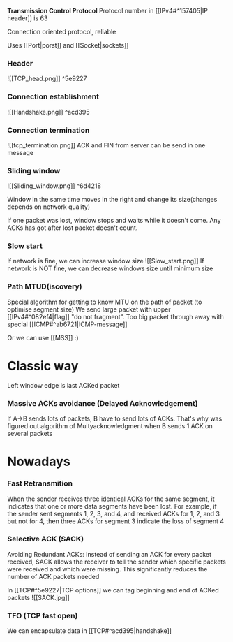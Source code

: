 **Transmission Control Protocol**
Protocol number in [[IPv4#^157405|IP header]] is 63

Connection oriented protocol, reliable

Uses [[Port|porst]] and [[Socket|sockets]]
### Header
![[TCP_head.png]] ^5e9227

### Connection establishment
![[Handshake.png]] ^acd395

### Connection termination
![[tcp_termination.png]]
ACK and FIN from server can be send in one message

### Sliding window
![[Sliding_window.png]] ^6d4218

Window in the same time moves in the right and change its size(changes depends on network quality)

If one packet was lost, window stops and waits while it doesn't come. Any ACKs has got after lost packet doesn't count.

### Slow start
If network is fine, we can increase window size
![[Slow_start.png]]
If network is NOT fine, we can decrease windows size until minimum size

### Path MTUD(iscovery)
Special algorithm for getting to know MTU on the path of packet (to optimise segment size)
We send large packet with upper [[IPv4#^082ef4|flag]] "do not fragment". Too big packet through away with special [[ICMP#^ab6721|ICMP-message]]

Or we can use [[MSS]] :)
# Classic way
Left window edge is last ACKed packet

### Massive ACKs avoidance (Delayed Acknowledgement)
If A->B sends lots of packets, B have to send lots of ACKs. That's why was figured out algorithm of Multyacknowledgment when B sends 1 ACK on several packets

# Nowadays

### Fast Retransmition
When the sender receives three identical ACKs for the same segment, it indicates that one or more data segments have been lost. For example, if the sender sent segments 1, 2, 3, and 4, and received ACKs for 1, 2, and 3 but not for 4, then three ACKs for segment 3 indicate the loss of segment 4

### Selective ACK (SACK)
Avoiding Redundant ACKs: Instead of sending an ACK for every packet received, SACK allows the receiver to tell the sender which specific packets were received and which were missing. This significantly reduces the number of ACK packets needed

In [[TCP#^5e9227|TCP options]] we can tag beginning and end of ACKed packets
![[SACK.jpg]]

### TFO (TCP fast open)
We can encapsulate data in [[TCP#^acd395|handshake]]